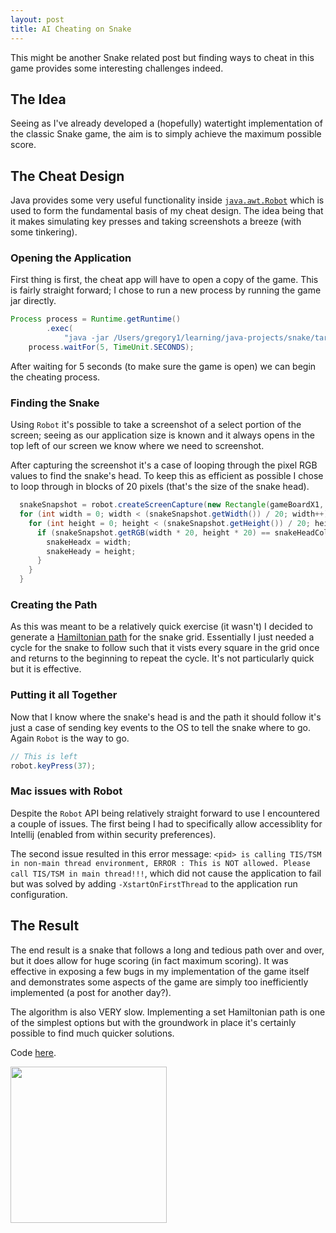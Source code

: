 ```yaml
---
layout: post
title: AI Cheating on Snake
---
```


This might be another Snake related post but finding ways to cheat in this game provides some interesting challenges indeed.

## The Idea

Seeing as I've already developed a (hopefully) watertight implementation of the classic Snake game, the aim is to simply achieve the maximum possible score.

## The Cheat Design

Java provides some very useful functionality inside [`java.awt.Robot`](https://docs.oracle.com/javase/9/docs/api/java/awt/Robot.html) which is used to form the fundamental basis of my cheat design. The idea being that it makes simulating key presses and taking screenshots a breeze (with some tinkering).

### Opening the Application

First thing is first, the cheat app will have to open a copy of the game. This is fairly straight forward; I chose to run a new process by running the game jar directly.

```Java
Process process = Runtime.getRuntime()
        .exec(
            "java -jar /Users/gregory1/learning/java-projects/snake/target/Snake-1.01-runnable.jar");
    process.waitFor(5, TimeUnit.SECONDS);
```

After waiting for 5 seconds (to make sure the game is open) we can begin the cheating process.

### Finding the Snake

Using `Robot` it's possible to take a screenshot of a select portion of the screen; seeing as our application size is known and it always opens in the top left of our screen we know where we need to screenshot.

After capturing the screenshot it's a case of looping through the pixel RGB values to find the snake's head. To keep this as efficient as possible I chose to loop through in blocks of 20 pixels (that's the size of the snake head).

```Java
  snakeSnapshot = robot.createScreenCapture(new Rectangle(gameBoardX1, gameBoardY1, 420, 420));
  for (int width = 0; width < (snakeSnapshot.getWidth()) / 20; width++) {
    for (int height = 0; height < (snakeSnapshot.getHeight()) / 20; height++) {
      if (snakeSnapshot.getRGB(width * 20, height * 20) == snakeHeadColour) {
        snakeHeadx = width;
        snakeHeady = height;
      }
    }
  }
```

### Creating the Path

As this was meant to be a relatively quick exercise (it wasn't) I decided to generate a [Hamiltonian path](https://en.wikipedia.org/wiki/Hamiltonian_path) for the snake grid. Essentially I just needed a cycle for the snake to follow such that it vists every square in the grid once and returns to the beginning to repeat the cycle. It's not particularly quick but it is effective.

### Putting it all Together

Now that I know where the snake's head is and the path it should follow it's just a case of sending key events to the OS to tell the snake where to go. Again `Robot` is the way to go.

```Java
// This is left
robot.keyPress(37);
```

### Mac issues with Robot

Despite the `Robot` API being relatively straight forward to use I encountered a couple of issues. The first being I had to specifically allow accessiblity for Intellij (enabled from within security preferences).

The second issue resulted in this error message: `<pid> is calling TIS/TSM in non-main thread environment, ERROR : This is NOT allowed. Please call TIS/TSM in main thread!!!`, which did not cause the application to fail but was solved by adding `-XstartOnFirstThread` to the application run configuration.

## The Result

The end result is a snake that follows a long and tedious path over and over, but it does allow for huge scoring (in fact maximum scoring). It was effective in exposing a few bugs in my implementation of the game itself and demonstrates some aspects of the game are simply too inefficiently implemented (a post for another day?).

The algorithm is also VERY slow. Implementing a set Hamiltonian path is one of the simplest options but with the groundwork in place it's certainly possible to find much quicker solutions.

Code [here](https://github.com/sgregory8/snake-cheater).

<img src="https://stackoverflow.com/questions/24383700/resize-image-in-the-wiki-of-github-using-markdown" width="250">
